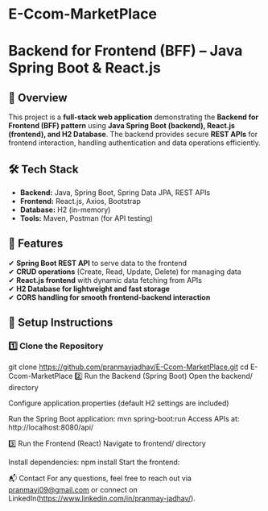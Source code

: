﻿# E-Ccom-MarketPlace
# Backend for Frontend (BFF) – Java Spring Boot & React.js  

## 🚀 Overview  
This project is a **full-stack web application** demonstrating the **Backend for Frontend (BFF) pattern** using **Java Spring Boot (backend), React.js (frontend), and H2 Database**. The backend provides secure **REST APIs** for frontend interaction, handling authentication and data operations efficiently.  

## 🛠️ Tech Stack  
- **Backend:** Java, Spring Boot, Spring Data JPA, REST APIs  
- **Frontend:** React.js, Axios, Bootstrap  
- **Database:** H2 (in-memory)  
- **Tools:** Maven, Postman (for API testing)

## 📌 Features  
✔ **Spring Boot REST API** to serve data to the frontend    
✔ **CRUD operations** (Create, Read, Update, Delete) for managing data  
✔ **React.js frontend** with dynamic data fetching from APIs  
✔ **H2 Database for lightweight and fast storage**  
✔ **CORS handling for smooth frontend-backend interaction**  

## 🔧 Setup Instructions  

### **1️⃣ Clone the Repository**  
git clone https://github.com/pranmayjadhav/E-Ccom-MarketPlace.git
cd E-Ccom-MarketPlace
2️⃣ Run the Backend (Spring Boot)
Open the backend/ directory

Configure application.properties (default H2 settings are included)

Run the Spring Boot application:
mvn spring-boot:run
Access APIs at: http://localhost:8080/api/

3️⃣ Run the Frontend (React)
Navigate to frontend/ directory

Install dependencies:
npm install
Start the frontend:


📬 Contact
For any questions, feel free to reach out via pranmayj09@gmail.com or connect on LinkedIn(https://www.linkedin.com/in/pranmay-jadhav/).
